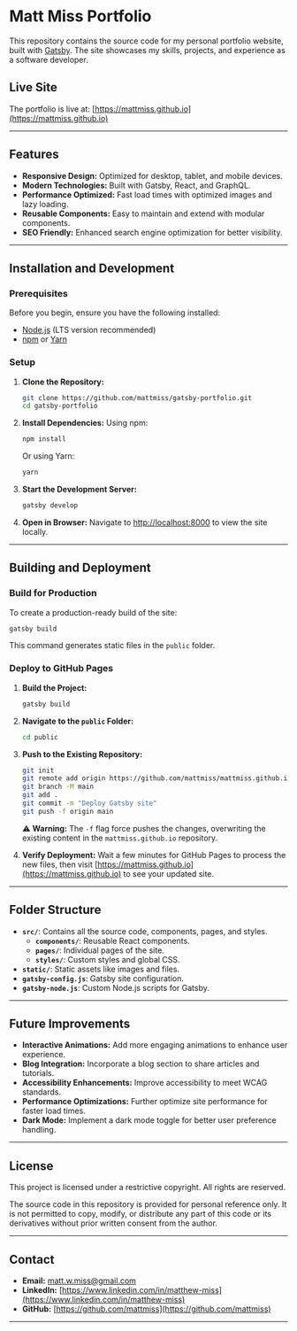 
# Matt Miss Portfolio

This repository contains the source code for my personal portfolio website, built with [Gatsby](https://www.gatsbyjs.com/). The site showcases my skills, projects, and experience as a software developer.

## Live Site

The portfolio is live at: [https://mattmiss.github.io](https://mattmiss.github.io)

---

## Features

- **Responsive Design:** Optimized for desktop, tablet, and mobile devices.
- **Modern Technologies:** Built with Gatsby, React, and GraphQL.
- **Performance Optimized:** Fast load times with optimized images and lazy loading.
- **Reusable Components:** Easy to maintain and extend with modular components.
- **SEO Friendly:** Enhanced search engine optimization for better visibility.

---

## Installation and Development

### Prerequisites

Before you begin, ensure you have the following installed:

- [Node.js](https://nodejs.org/) (LTS version recommended)
- [npm](https://www.npmjs.com/) or [Yarn](https://yarnpkg.com/)

### Setup

1. **Clone the Repository:**
   ```bash
   git clone https://github.com/mattmiss/gatsby-portfolio.git
   cd gatsby-portfolio
   ```

2. **Install Dependencies:**
   Using npm:
   ```bash
   npm install
   ```
   Or using Yarn:
   ```bash
   yarn
   ```

3. **Start the Development Server:**
   ```bash
   gatsby develop
   ```

4. **Open in Browser:**
   Navigate to [http://localhost:8000](http://localhost:8000) to view the site locally.

---

## Building and Deployment

### Build for Production

To create a production-ready build of the site:
```bash
gatsby build
```
This command generates static files in the `public` folder.

### Deploy to GitHub Pages

1. **Build the Project:**
   ```bash
   gatsby build
   ```

2. **Navigate to the `public` Folder:**
   ```bash
   cd public
   ```

3. **Push to the Existing Repository:**
   ```bash
   git init
   git remote add origin https://github.com/mattmiss/mattmiss.github.io.git
   git branch -M main
   git add .
   git commit -m "Deploy Gatsby site"
   git push -f origin main
   ```

   ⚠️ **Warning:** The `-f` flag force pushes the changes, overwriting the existing content in the `mattmiss.github.io` repository.

4. **Verify Deployment:**
   Wait a few minutes for GitHub Pages to process the new files, then visit [https://mattmiss.github.io](https://mattmiss.github.io) to see your updated site.

---

## Folder Structure

- **`src/`**: Contains all the source code, components, pages, and styles.
  - **`components/`**: Reusable React components.
  - **`pages/`**: Individual pages of the site.
  - **`styles/`**: Custom styles and global CSS.
- **`static/`**: Static assets like images and files.
- **`gatsby-config.js`**: Gatsby site configuration.
- **`gatsby-node.js`**: Custom Node.js scripts for Gatsby.

---

## Future Improvements

- **Interactive Animations:** Add more engaging animations to enhance user experience.
- **Blog Integration:** Incorporate a blog section to share articles and tutorials.
- **Accessibility Enhancements:** Improve accessibility to meet WCAG standards.
- **Performance Optimizations:** Further optimize site performance for faster load times.
- **Dark Mode:** Implement a dark mode toggle for better user preference handling.

---

## License

This project is licensed under a restrictive copyright. All rights are reserved.

The source code in this repository is provided for personal reference only. It is not permitted to copy, modify, or distribute any part of this code or its derivatives without prior written consent from the author.


---

## Contact

- **Email:** matt.w.miss@gmail.com
- **LinkedIn:** [https://www.linkedin.com/in/matthew-miss](https://www.linkedin.com/in/matthew-miss)
- **GitHub:** [https://github.com/mattmiss](https://github.com/mattmiss)

---
